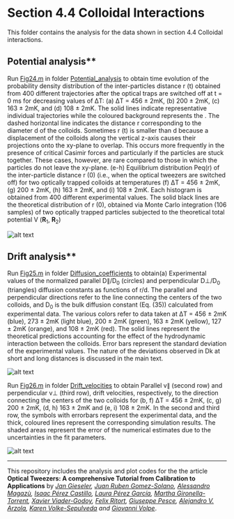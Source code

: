 # Section 4.4  Colloidal Interactions

This folder contains the analysis for the data shown in section 4.4 Colloidal interactions.
 



## Potential analysis**

Run [Fig24.m](Potential_analyisis/Fig24.m) in folder [Potential_analysis](Potential_analyisis/) to obtain time evolution of the probability density distribution of the inter-particles
distance r (t) obtained from 400 different trajectories after the optical traps are switched off at
t = 0 ms for decreasing values of ΔT: (a) ΔT = 456  ± 2mK, (b) 200 ± 2mK, (c) 163 ± 2mK,
and (d) 108 ±  2mK. The solid lines indicate representative individual trajectories while the
coloured background represents the . The dashed horizontal line indicates the distance r
corresponding to the diameter d of the colloids. Sometimes r (t) is smaller than d because
a displacement of the colloids along the vertical z-axis causes their projections onto the
xy-plane to overlap. This occurs more frequently in the presence of critical Casimir forces
and particularly if the particles are stuck together. These cases, however, are rare compared
to those in which the particles do not leave the xy-plane. (e-h) Equilibrium distribution
Peq(r) of the inter-particle distance r (0) (i.e., when the optical tweezers are switched off)
for two optically trapped colloids at temperatures (f) ΔT = 456 ±  2mK, (g) 200 ±  2mK, (h)
163 ±  2mK, and (i) 108 ±  2mK. Each histogram is obtained from 400 different experimental
values. The solid black lines are the theoretical distribution of r (0), obtained via Monte
Carlo integration (106 samples) of two optically trapped particles subjected to the theoretical
total potential V (**R**<sub>1</sub>, **R**<sub>2</sub>) 



![alt text](https://github.com/LauraPerezG/tweezers_AOP_tutorial/blob/merge_26nov_ales_lau/sec_4_4_Colloidal_interactions/figures/Fig24.jpg
"Potential analysis")

## Drift analysis**

Run [Fig25.m](Drift_analysis/Diffusion_coefficients/Fig25.m) in folder [Diffusion_coefficients](Drift_analysis/Diffusion_coefficients/) to obtain(a) Experimental values of the normalized parallel  D∥/D<sub>0</sub> (circles) and perpendicular
D⊥/D<sub>0</sub> (triangles) diffusion constants as functions of r/d. The parallel and perpendicular
directions refer to the line connecting the centers of the two colloids, and D<sub>0</sub> is the bulk
diffusion constant (Eq. (35)) calculated from experimental data. The various colors refer
to data taken at ΔT = 456 ±  2mK (blue), 273 ±  2mK (light blue), 200 ±  2mK (green),
163 ±  2mK (yellow), 127 ±  2mK (orange), and 108 ±  2mK (red). The solid lines represent
the theoretical predictions accounting for the effect of the hydrodynamic interaction between
the colloids. Error bars represent the standard deviation of the experimental values.
The nature of the deviations observed in Dk at short and long distances is discussed
in the main text.


![alt text](https://github.com/LauraPerezG/tweezers_AOP_tutorial/blob/merge_26nov_ales_lau/sec_4_4_Colloidal_interactions/figures/Fig25.jpg 
"diffusion ana")


Run [Fig26.m](Drift_analysis/Drift_velocities/Fig26.m) in folder [Drift_velocities](Drift_analysis/Drift_velocities/) to obtain Parallel v∥ (second row) and perpendicular v⊥ (third row), drift
velocities, respectively, to the direction connecting the centers of the two colloids for (b, f)
ΔT = 456 ±  2mK, (c, g) 200 ±  2mK, (d, h) 163 ±  2mK and (e, i) 108 ±  2mK. In the second
and third row, the symbols with errorbars represent the experimental data, and the thick,
coloured lines represent the corresponding simulation results. The shaded areas represent
the error of the numerical estimates due to the uncertainties in the fit parameters.


![alt text](https://github.com/LauraPerezG/tweezers_AOP_tutorial/blob/merge_26nov_ales_lau/sec_4_4_Colloidal_interactions/figures/Fig26.jpg
"Storeage and loss")



***


 
This repository includes the analysis and plot codes for the the article **Optical Tweezers: A comprehensive Tutorial  from Calibration to Applications** by *[Jan Gieseler](https://scholar.google.com.ar/citations?user=6OKJlNgAAAAJ&hl=en), [Juan Ruben Gomez-Solano](https://www.fisica.unam.mx/es/personal.php?id=639), [Alessandro Magazù](http://softmatterlab.org/people/alessandro-magazzu/),  [Isaac Pérez Castillo](https://scholar.google.com.mx/citations?user=58GAc80AAAAJ&hl=en), [Laura Pérez García](http://softmatterlab.org/people/laura-perez-garcia/), [Martha Gironella-Torrent](https://scholar.google.com/citations?user=tITfJqkAAAAJ&hl=en), [Xavier Viader-Godoy](https://scholar.google.com/citations?user=dTLMJy0AAAAJ&hl=en), [Felix Ritort](http://ffn.ub.es/ritort/), [Giuseppe Pesce](https://scholar.google.com/citations?user=Sf4mmT8AAAAJ&hl=en), [Alejandro V. Arzola](https://orcid.org/0000-0002-4860-6330), [Karen Volke-Sepulveda](https://www.fisica.unam.mx/es/personal.php?id=27) and [Giovanni Volpe](http://softmatterlab.org/people/giovanni-volpe/)*.
